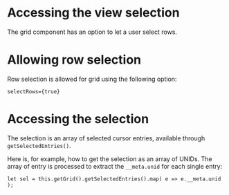 # Accessing the view selection

The grid component has an option to let a user select rows.

# Allowing row selection

Row selection is allowed for grid using the following option:

    selectRows={true}

# Accessing the selection

The selection is an array of selected cursor entries, available through `getSelectedEntries()`.

Here is, for example, how to get the selection as an array of UNIDs. The array of entry is processed to extract the `__meta.unid` for each single entry:

    let sel = this.getGrid().getSelectedEntries().map( e => e.__meta.unid );
